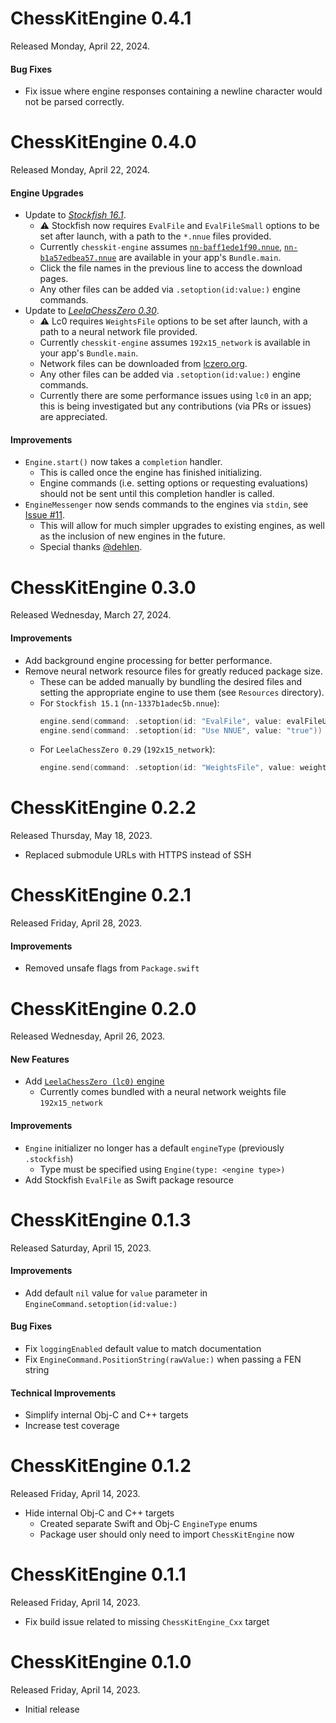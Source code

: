 # ChessKitEngine 0.4.1
Released Monday, April 22, 2024.

#### Bug Fixes
* Fix issue where engine responses containing a newline character would not be parsed correctly.

# ChessKitEngine 0.4.0
Released Monday, April 22, 2024.

#### Engine Upgrades
* Update to [*Stockfish 16.1*](https://stockfishchess.org/blog/2024/stockfish-16-1/).
  * ⚠️ Stockfish now requires `EvalFile` and `EvalFileSmall` options to be set after launch, with a path to the `*.nnue` files provided.
  * Currently `chesskit-engine` assumes [`nn-baff1ede1f90.nnue`](https://tests.stockfishchess.org/nns?network_name=baff1ede1f90&user=), [`nn-b1a57edbea57.nnue`](https://tests.stockfishchess.org/nns?network_name=b1a57edbea57&user=) are available in your app's `Bundle.main`.
  * Click the file names in the previous line to access the download pages.
  * Any other files can be added via `.setoption(id:value:)` engine commands.
* Update to [*LeelaChessZero 0.30*](https://github.com/LeelaChessZero/lc0/releases/tag/v0.30.0).
  * ⚠️ Lc0 requires `WeightsFile` options to be set after launch, with a path to a neural network file provided.
  * Currently `chesskit-engine` assumes `192x15_network` is available in your app's `Bundle.main`.
  * Network files can be downloaded from [lczero.org](https://lczero.org/play/bestnets/).
  * Any other files can be added via `.setoption(id:value:)` engine commands.
  * Currently there are some performance issues using `lc0` in an app; this is being investigated but any contributions (via PRs or issues) are appreciated.

#### Improvements
* `Engine.start()` now takes a `completion` handler.
  * This is called once the engine has finished initializing.
  * Engine commands (i.e. setting options or requesting evaluations) should not be sent until this completion handler is called.
* `EngineMessenger` now sends commands to the engines via `stdin`, see [Issue #11](https://github.com/chesskit-app/chesskit-engine/issues/11).
  * This will allow for much simpler upgrades to existing engines, as well as the inclusion of new engines in the future.
  * Special thanks [@dehlen](https://github.com/dehlen).

# ChessKitEngine 0.3.0
Released Wednesday, March 27, 2024.

#### Improvements
* Add background engine processing for better performance.
* Remove neural network resource files for greatly reduced package size.
  * These can be added manually by bundling the desired files and setting the appropriate engine to use them (see `Resources` directory).
  * For `Stockfish 15.1` (`nn-1337b1adec5b.nnue`):
    ``` swift
    engine.send(command: .setoption(id: "EvalFile", value: evalFileURL))
    engine.send(command: .setoption(id: "Use NNUE", value: "true"))
    ```
  * For `LeelaChessZero 0.29` (`192x15_network`):
    ``` swift
    engine.send(command: .setoption(id: "WeightsFile", value: weightsFileURL))
    ```

# ChessKitEngine 0.2.2
Released Thursday, May 18, 2023.

* Replaced submodule URLs with HTTPS instead of SSH

# ChessKitEngine 0.2.1
Released Friday, April 28, 2023.

#### Improvements
* Removed unsafe flags from `Package.swift`

# ChessKitEngine 0.2.0
Released Wednesday, April 26, 2023.

#### New Features
* Add [`LeelaChessZero (lc0)` engine](https://lczero.org)
  * Currently comes bundled with a neural network weights file `192x15_network`

#### Improvements
* `Engine` initializer no longer has a default `engineType` (previously `.stockfish`)
  * Type must be specified using `Engine(type: <engine type>)`
* Add Stockfish `EvalFile` as Swift package resource

# ChessKitEngine 0.1.3
Released Saturday, April 15, 2023.

#### Improvements
* Add default `nil` value for `value` parameter in `EngineCommand.setoption(id:value:)`

#### Bug Fixes
* Fix `loggingEnabled` default value to match documentation
* Fix `EngineCommand.PositionString(rawValue:)` when passing a FEN string

#### Technical Improvements
* Simplify internal Obj-C and C++ targets
* Increase test coverage

# ChessKitEngine 0.1.2
Released Friday, April 14, 2023.

* Hide internal Obj-C and C++ targets
    * Created separate Swift and Obj-C `EngineType` enums
    * Package user should only need to import `ChessKitEngine` now

# ChessKitEngine 0.1.1
Released Friday, April 14, 2023.

* Fix build issue related to missing `ChessKitEngine_Cxx` target

# ChessKitEngine 0.1.0
Released Friday, April 14, 2023.

* Initial release
